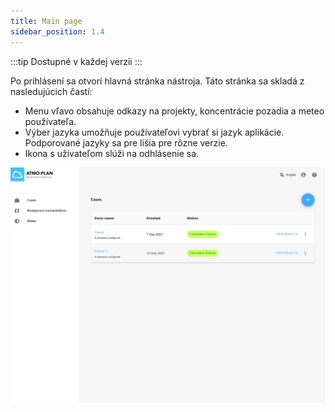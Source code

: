 ```yaml
---
title: Main page
sidebar_position: 1.4
---
```


:::tip Dostupné v každej verzii
:::

Po prihlásení sa otvorí hlavná stránka nástroja. Táto stránka sa skladá z nasledujúcich častí:

- Menu vľavo obsahuje odkazy na projekty, koncentrácie pozadia a meteo používateľa.
- Výber jazyka umožňuje používateľovi vybrať si jazyk aplikácie. Podporované jazyky sa pre líšia pre rôzne verzie.
- Ikona s užívateľom slúži na odhlásenie sa. 

![Main page](./images/main_page.png)
